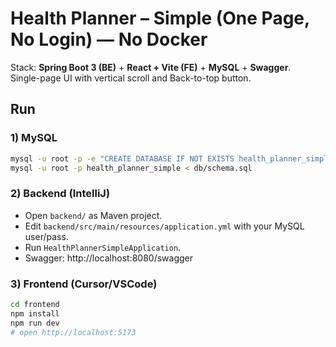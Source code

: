 # Health Planner – Simple (One Page, No Login) — No Docker

Stack: **Spring Boot 3 (BE)** + **React + Vite (FE)** + **MySQL** + **Swagger**.  
Single-page UI with vertical scroll and Back-to-top button.

## Run

### 1) MySQL
```bash
mysql -u root -p -e "CREATE DATABASE IF NOT EXISTS health_planner_simple;"
mysql -u root -p health_planner_simple < db/schema.sql
```

### 2) Backend (IntelliJ)
- Open `backend/` as Maven project.
- Edit `backend/src/main/resources/application.yml` with your MySQL user/pass.
- Run `HealthPlannerSimpleApplication`.
- Swagger: http://localhost:8080/swagger

### 3) Frontend (Cursor/VSCode)
```bash
cd frontend
npm install
npm run dev
# open http://localhost:5173
```
